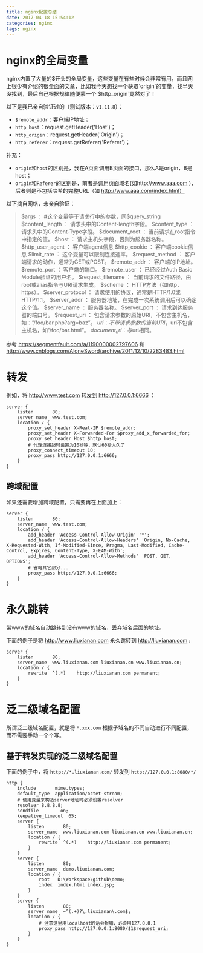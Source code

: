 ```yaml
---
title: nginx配置总结
date: 2017-04-18 15:54:12
categories: nginx
tags: nginx
---
```


# nginx的全局变量

nginx内置了大量的$开头的全局变量，这些变量在有些时候会非常有用，而且网上很少有介绍的很全面的文章，比如我今天想找一个获取`origin`的变量，找半天没找到，最后自己根据规律随便蒙一个`$http_origin`竟然对了！

以下是我已亲自验证过的（测试版本：`v1.11.8`）：

* `$remote_addr`：客户端IP地址；
* `http_host`：request.getHeader('Host')；
* `http_origin`：request.getHeader('Origin')；
* `http_referer`：request.getReferer('Referer')；

补充：

* `origin`和`host`的区别是，我在A页面调用B页面的接口，那么A是origin，B是host；
* `origin`和`Referer`的区别是，前者是调用页面域名(如http://www.aaa.com )，后者则是不包括哈希的完整URL（如 http://www.aaa.com/index.html）

<!--more-->


以下摘自网络，未亲自验证：

> $args ： #这个变量等于请求行中的参数，同$query_string
$content_length ： 请求头中的Content-length字段。
$content_type ： 请求头中的Content-Type字段。
$document_root ： 当前请求在root指令中指定的值。
$host ： 请求主机头字段，否则为服务器名称。
$http_user_agent ： 客户端agent信息
$http_cookie ： 客户端cookie信息
$limit_rate ： 这个变量可以限制连接速率。
$request_method ： 客户端请求的动作，通常为GET或POST。
$remote_addr ： 客户端的IP地址。
$remote_port ： 客户端的端口。
$remote_user ： 已经经过Auth Basic Module验证的用户名。
$request_filename ： 当前请求的文件路径，由root或alias指令与URI请求生成。
$scheme ： HTTP方法（如http，https）。
$server_protocol ： 请求使用的协议，通常是HTTP/1.0或HTTP/1.1。
$server_addr ： 服务器地址，在完成一次系统调用后可以确定这个值。
$server_name ： 服务器名称。
$server_port ： 请求到达服务器的端口号。
$request_uri ： 包含请求参数的原始URI，不包含主机名，如：”/foo/bar.php?arg=baz”。
$uri ： 不带请求参数的当前URI，$uri不包含主机名，如”/foo/bar.html”。
$document_uri ： 与$uri相同。

参考 https://segmentfault.com/a/1190000002797606 和 http://www.cnblogs.com/AloneSword/archive/2011/12/10/2283483.html

# 转发

例如，将 http://www.test.com 转发到 http://127.0.0.1:6666 ：

```
server {
    listen       80;
    server_name  www.test.com;
    location / {
        proxy_set_header X-Real-IP $remote_addr;
        proxy_set_header X-Forwarded-For $proxy_add_x_forwarded_for;
        proxy_set_header Host $http_host;
        # 代理连接超时设置为10秒钟，默认60秒太久了
        proxy_connect_timeout 10;
        proxy_pass http://127.0.0.1:6666;
    }
}
```

## 跨域配置

如果还需要增加跨域配置，只需要再在上面加上：

```
server {
    listen       80;
    server_name  www.test.com;
    location / {
        add_header 'Access-Control-Allow-Origin' '*';
        add_header 'Access-Control-Allow-Headers' 'Origin, No-Cache, X-Requested-With, If-Modified-Since, Pragma, Last-Modified, Cache-Control, Expires, Content-Type, X-E4M-With';
        add_header 'Access-Control-Allow-Methods' 'POST, GET, OPTIONS';
        # 省略其它部分...
        proxy_pass http://127.0.0.1:6666;
    }
}
```

# 永久跳转

带www的域名自动跳转到没有www的域名，丢弃域名后面的地址。

下面的例子是将 http://www.liuxianan.com 永久跳转到 http://liuxianan.com :

```
server {
    listen       80;
    server_name  www.liuxianan.com liuxianan.cn www.liuxianan.cn;
    location / {
        rewrite  ^(.*)    http://liuxianan.com permanent;
    }
}
```

# 泛二级域名配置

所谓泛二级域名配置，就是将 `*.xxx.com` 根据子域名的不同自动进行不同配置，而不需要手动一个个写。

## 基于转发实现的泛二级域名配置

下面的例子中，将 `http://*.liuxianan.com/` 转发到 `http://127.0.0.1:8080/*/`

```
http {
    include       mime.types;
    default_type  application/octet-stream;
    # 使用变量来构造server地址时必须设置resolver
    resolver 8.8.8.8;
    sendfile        on;
    keepalive_timeout  65;
    server {
        listen       80;
        server_name  www.liuxianan.com liuxianan.cn www.liuxianan.cn;
        location / {
            rewrite  ^(.*)    http://liuxianan.com permanent;
        }
    }
    server {
        listen       80;
        server_name  demo.liuxianan.com;
        location / {
            root   D:\Workspace\github\demo;
            index  index.html index.jsp;
        }
    }
    server {
        listen       80;
        server_name  ~^(.+)?\.liuxianan\.com$;
        location / {
            # 注意这里用localhost的话会报错，必须用127.0.0.1
            proxy_pass http://127.0.0.1:8080/$1$request_uri;
        }
    }
}
```
